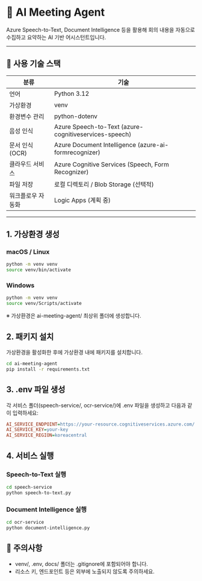 # 🧠 AI Meeting Agent

Azure Speech-to-Text, Document Intelligence 등을 활용해 회의 내용을 자동으로 수집하고 요약하는 AI 기반 어시스턴트입니다.

---

## 🚀 사용 기술 스택

| 분류 | 기술 |
|------|------|
| 언어 | Python 3.12 |
| 가상환경 | venv |
| 환경변수 관리 | python-dotenv |
| 음성 인식 | Azure Speech-to-Text (azure-cognitiveservices-speech) |
| 문서 인식 (OCR) | Azure Document Intelligence (azure-ai-formrecognizer) |
| 클라우드 서비스 | Azure Cognitive Services (Speech, Form Recognizer) |
| 파일 저장 | 로컬 디렉토리 / Blob Storage (선택적) |
| 워크플로우 자동화 | Logic Apps (계획 중) |

---

## 1. 가상환경 생성

### macOS / Linux

```bash
python -m venv venv
source venv/bin/activate
```

### Windows
```bash
python -m venv venv
source venv/Scripts/activate
```
※ 가상환경은 ai-meeting-agent/ 최상위 폴더에 생성합니다.

## 2. 패키지 설치
가상환경을 활성화한 후에 가상환경 내에 패키지를 설치합니다.

```bash
cd ai-meeting-agent
pip install -r requirements.txt
```

## 3. .env 파일 생성
각 서비스 폴더(speech-service/, ocr-service/)에 .env 파일을 생성하고 다음과 같이 입력하세요:
```ini
AI_SERVICE_ENDPOINT=https://your-resource.cognitiveservices.azure.com/
AI_SERVICE_KEY=your-key
AI_SERVICE_REGION=koreacentral
```

## 4. 서비스 실행

### Speech-to-Text 실행

```bash
cd speech-service
python speech-to-text.py
```

### Document Intelligence 실행

```bash
cd ocr-service
python document-intelligence.py
```

## 🛑 주의사항
- venv/, .env, docs/ 폴더는 .gitignore에 포함되어야 합니다.
- 리소스 키, 엔드포인트 등은 외부에 노출되지 않도록 주의하세요.